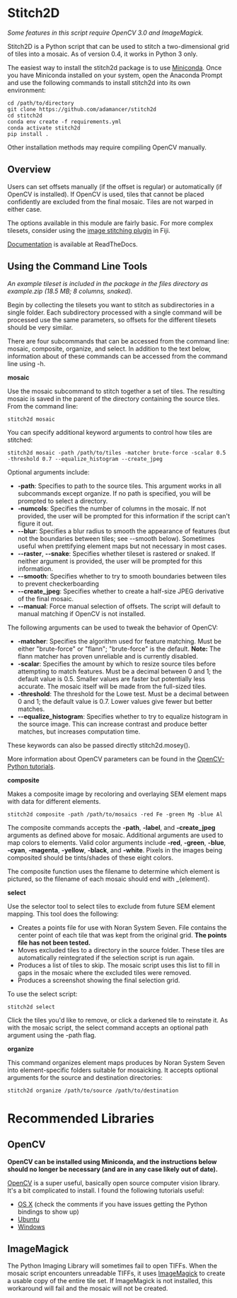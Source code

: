 Stitch2D
========

*Some features in this script require OpenCV 3.0 and ImageMagick.*

Stitch2D is a Python script that can be used to stitch a two-dimensional
grid of tiles into a mosaic. As of version 0.4, it works in Python 3 only.

The easiest way to install the stitch2d package is to use [Miniconda]. Once
you have Miniconda installed on your system, open the Anaconda Prompt and use
the following commands to install stitch2d into its own environment:

```
cd /path/to/directory
git clone https://github.com/adamancer/stitch2d
cd stitch2d
conda env create -f requirements.yml
conda activate stitch2d
pip install .
```

Other installation methods may require compiling OpenCV manually.


Overview
--------

Users can set offsets manually (if the offset is regular) or automatically
(if OpenCV is installed). If OpenCV is used, tiles that cannot be placed
confidently are excluded from the final mosaic. Tiles are not warped in
either case.

The options available in this module are fairly basic. For more complex
tilesets, consider using the
[image stitching plugin](http://fiji.sc/Image_Stitching) in Fiji.

[Documentation](http://stitch2d.readthedocs.org/en/latest/stitch2d.html) is
available at ReadTheDocs.

Using the Command Line Tools
----------------------------

 *An example tileset is included in the package in the files directory as
 example.zip  (18.5 MB; 8 columns, snaked).*

Begin by collecting the tilesets you want to stitch as subdirectories
in a single folder. Each subdirectory processed with a single command
will be processed use the same parameters, so offsets for the different
tilesets should be very similar.

There are four subcommands that can be accessed from the command line:
mosaic, composite, organize, and select. In addition to the text below,
information about of these commands can be accessed from the command
line using -h.

**mosaic**

Use the mosaic subcommand to stitch together a set of tiles. The resulting
mosaic is saved in the parent of the directory containing the source tiles.
From the command line:

```
stitch2d mosaic
```

You can specify additional keyword arguments to control how tiles are stitched:

```
stitch2d mosaic -path /path/to/tiles -matcher brute-force -scalar 0.5 -threshold 0.7 --equalize_histogram --create_jpeg
```

Optional arguments include:

*  **-path**: Specifies to path to the source tiles. This argument works in
   all subcommands except organize. If no path is specified, you will be
   prompted to select a directory.
*  **-numcols**: Specifies the number of columns in the mosaic. If not provided,
   the user will be prompted for this information if the script can't figure
   it out.
 *  **--blur**: Specifies a blur radius to smooth the appearance of features
   (but not the boundaries between tiles; see --smooth below). Sometimes
   useful when prettifying element maps but not necessary in most cases.
*  **--raster**, **--snake**: Specifies whether tileset is rastered or snaked.
   If neither argument is provided, the user will be prompted for this
   information.
*  **--smooth**: Specifies whether to try to smooth boundaries between tiles
   to prevent checkerboarding
*  **--create_jpeg**: Specifies whether to create a half-size JPEG derivative
   of the final mosaic.
*  **--manual**: Force manual selection of offsets. The script will
   default to manual matching if OpenCV is not installed.

The following arguments can be used to tweak the behavior of OpenCV:

*  **-matcher**: Specifies the algorithm used for feature matching. Must
   be either "brute-force" or "flann"; "brute-force" is the default. **Note:**
   The flann matcher has proven unreliable and is currently disabled.
*  **-scalar**: Specifies the amount by which to resize source tiles
   before attempting to match features. Must be a decimal between 0 and 1;
   the default value is 0.5. Smaller values are faster but potentially less
   accurate. The mosaic itself will be made from the full-sized tiles.
*  **-threshold**: The threshold for the Lowe test. Must be a decimal
   between 0 and 1; the default value is 0.7. Lower values give fewer but
   better matches.
*  **--equalize_histogram**: Specifies whether to try to equalize histogram
   in the source image. This can increase contrast and produce better matches,
   but increases computation time.

These keywords can also be passed directly stitch2d.mosey().

More information about OpenCV parameters can be found in the [OpenCV-Python
tutorials](https://opencv-python-tutroals.readthedocs.org/en/latest/py_tutorials/py_feature2d/py_table_of_contents_feature2d/py_table_of_contents_feature2d.html).

**composite**

Makes a composite image by recoloring and overlaying SEM element maps with
data for different elements.

```
stitch2d composite -path /path/to/mosaics -red Fe -green Mg -blue Al
```

The composite commands accepts the **-path**, **-label**, and **-create_jpeg** arguments as defined above for mosaic. Additional arguments are used to map
colors to elements. Valid color arguments include **-red**, **-green**,
**-blue**, **-cyan**, **-magenta**, **-yellow**, **-black**, and **-white**.
Pixels in the images being composited should be tints/shades of these eight
colors.

The composite function uses the filename to determine which element is
pictured, so the filename of each mosaic should end with \_{element}.

**select**

Use the selector tool to select tiles to exclude from future SEM
element mapping. This tool does the following:

*  Creates a points file for use with Noran System Seven. File contains
   the center point of each tile that was kept from the original grid.
   **The points file has not been tested.**
*  Moves excluded tiles to a directory in the source folder. These tiles
   are automatically reintegrated if the selection script is run again.
*  Produces a list of tiles to skip. The mosaic script uses this list to
   fill in gaps in the mosaic where the excluded tiles were removed.
*  Produces a screenshot showing the final selection grid.

To use the select script:

```
stitch2d select
```

Click the tiles you'd like to remove, or click a darkened tile to reinstate it.
As with the mosaic script, the select command accepts an optional path argument
using the -path flag.

**organize**

This command organizes
element maps produces by Noran System Seven into element-specific folders
suitable for mosaicking. It accepts optional arguments for the source and
destination directories:

```
stitch2d organize /path/to/source /path/to/destination
```


Recommended Libraries
=====================

OpenCV
------
 **OpenCV can be installed using Miniconda, and the instructions below should
no longer be necessary (and are in any case likely out of date).**

[OpenCV](http://www.opencv.org/) is a super useful, basically
open source computer vision library. It's a bit complicated to
install. I found the following tutorials useful:

*  [OS X](http://www.pyimagesearch.com/2015/06/15/install-opencv-3-0-and-python-2-7-on-osx/) (check the comments if you have issues getting the Python bindings
  to show up)
*  [Ubuntu](http://www.pyimagesearch.com/2015/06/22/install-opencv-3-0-and-python-2-7-on-ubuntu/)
*  [Windows](http://docs.opencv.org/3.0-beta/doc/tutorials/introduction/windows_install/windows_install.html)


ImageMagick
-----------
The Python Imaging Library will sometimes fail to open TIFFs. When the
mosaic script encounters unreadable TIFFs, it uses [ImageMagick](http://www.imagemagick.org/) to create a usable copy of the
entire tile set. If ImageMagick is not installed, this workaround will
fail and the mosaic will not be created.


[Miniconda]: https://conda.io/miniconda.html
